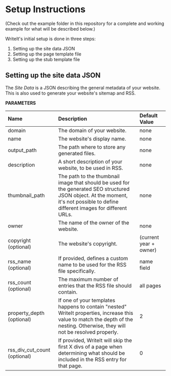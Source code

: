 # Setup Instructions

(Check out the example folder in this repository for a complete and working example for what will be described below.)

WriteIt's initial setup is done in three steps:

1) Setting up the site data JSON
2) Setting up the page template file
3) Setting up the stub template file

## Setting up the site data JSON

The *Site Data* is a JSON describing the general metadata of your website. This is also used to generate your website's sitemap and RSS.


**PARAMETERS**


| Name  | Description | Default Value |
| :------------- | :------------- | :------------- |
| domain |  The domain of your website.   |  none |
| name |  The website's display name.   |  none |
| output_path |  The path where to store any generated files.   |  none |
| description |  A short description of your website, to be used in RSS.   |  none |
| thumbnail_path |  The path to the thumbnail image that should be used for the generated SEO structured JSON object. At the moment, it's not possible to define different images for different URLs.  |  none |
| owner |  The name of the owner of the website.  |  none |
| copyright (optional) |  The website's copyright.  |  (current year + owner) |
| rss_name (optional) |  If provided, defines a custom name to be used for the RSS file specifically.  |  name field |
| rss_count (optional) |  The maximum number of entries that the RSS file should contain.  |  all pages |
| property_depth (optional) |  If one of your templates happens to contain "nested" WriteIt properties, increase this value to match the depth of the nesting. Otherwise, they will not be resolved properly.  |  2 |
| rss_div_cut_count (optional) |  If provided, WriteIt will skip the first X divs of a page when determining what should be included in the RSS entry for that page.   |  0 |
